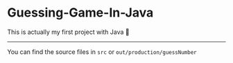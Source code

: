 # Guessing-Game-In-Java
This is actually my first project with Java 🚀
<hr>
You can find the source files in <code>src</code> or <code>out/production/guessNumber</code>
